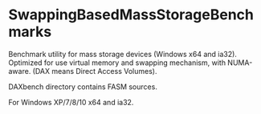 # SwappingBasedMassStorageBenchmarks
Benchmark utility for mass storage devices (Windows x64 and ia32).
Optimized for use virtual memory and swapping mechanism,
with NUMA-aware.
(DAX means Direct Access Volumes).

DAXbench directory contains FASM sources.

For Windows XP/7/8/10 x64 and ia32.








